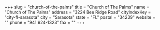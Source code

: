 +++
slug = "church-of-the-palms"
title = "Church of The Palms"
name = "Church of The Palms"
address = "3224 Bee Ridge Road"
cityIndexKey = "city-fl-sarasota"
city = "Sarasota"
state = "FL"
postal = "34239"
website = ""
phone = "941 924-1323"
fax = ""
+++
